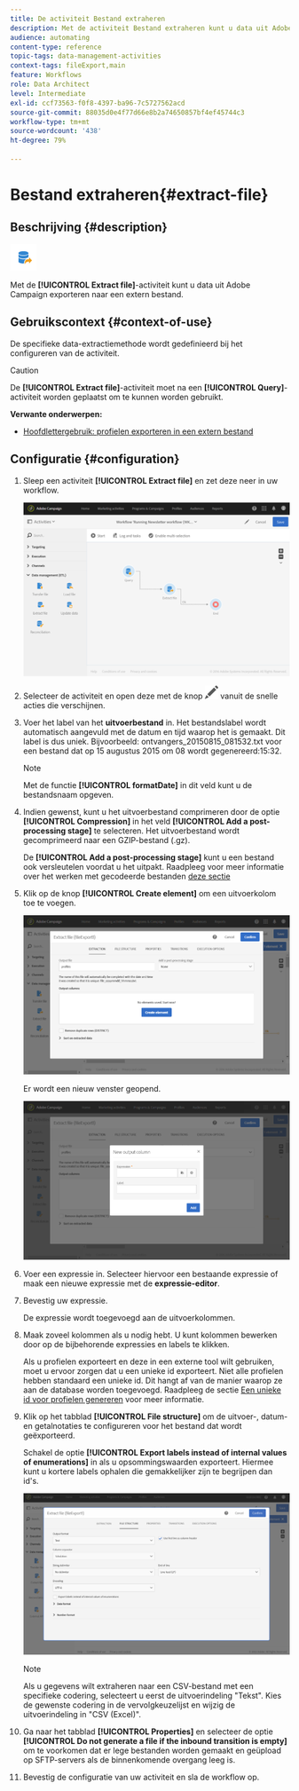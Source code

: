 ```yaml
---
title: De activiteit Bestand extraheren
description: Met de activiteit Bestand extraheren kunt u data uit Adobe Campaign exporteren naar een extern bestand.
audience: automating
content-type: reference
topic-tags: data-management-activities
context-tags: fileExport,main
feature: Workflows
role: Data Architect
level: Intermediate
exl-id: ccf73563-f0f8-4397-ba96-7c5727562acd
source-git-commit: 88035d0e4f77d66e8b2a74650857bf4ef45744c3
workflow-type: tm+mt
source-wordcount: '438'
ht-degree: 79%

---
```


# Bestand extraheren{#extract-file}

## Beschrijving {#description}

![](assets/export.png)

Met de **[!UICONTROL Extract file]**-activiteit kunt u data uit Adobe Campaign exporteren naar een extern bestand.

## Gebruikscontext {#context-of-use}

De specifieke data-extractiemethode wordt gedefinieerd bij het configureren van de activiteit.

>[!CAUTION]
>
>De **[!UICONTROL Extract file]**-activiteit moet na een **[!UICONTROL Query]**-activiteit worden geplaatst om te kunnen worden gebruikt.

**Verwante onderwerpen:**

* [Hoofdlettergebruik: profielen exporteren in een extern bestand](../../automating/using/exporting-profiles-in-file.md)

## Configuratie {#configuration}

1. Sleep een activiteit **[!UICONTROL Extract file]** en zet deze neer in uw workflow.

   ![](assets/wkf_data_export1.png)

1. Selecteer de activiteit en open deze met de knop ![](assets/edit_darkgrey-24px.png) vanuit de snelle acties die verschijnen.
1. Voer het label van het **uitvoerbestand** in. Het bestandslabel wordt automatisch aangevuld met de datum en tijd waarop het is gemaakt. Dit label is dus uniek. Bijvoorbeeld: ontvangers_20150815_081532.txt voor een bestand dat op 15 augustus 2015 om 08 wordt gegenereerd:15:32.

   >[!NOTE]
   >
   >Met de functie **[!UICONTROL formatDate]** in dit veld kunt u de bestandsnaam opgeven.

1. Indien gewenst, kunt u het uitvoerbestand comprimeren door de optie **[!UICONTROL Compression]** in het veld **[!UICONTROL Add a post-processing stage]** te selecteren. Het uitvoerbestand wordt gecomprimeerd naar een GZIP-bestand (.gz).

   De **[!UICONTROL Add a post-processing stage]** kunt u een bestand ook versleutelen voordat u het uitpakt. Raadpleeg voor meer informatie over het werken met gecodeerde bestanden [deze sectie](../../automating/using/managing-encrypted-data.md)

1. Klik op de knop **[!UICONTROL Create element]** om een uitvoerkolom toe te voegen.

   ![](assets/wkf_data_export2.png)

   Er wordt een nieuw venster geopend.

   ![](assets/wkf_data_export3.png)

1. Voer een expressie in. Selecteer hiervoor een bestaande expressie of maak een nieuwe expressie met de **expressie-editor**.
1. Bevestig uw expressie.

   De expressie wordt toegevoegd aan de uitvoerkolommen.

1. Maak zoveel kolommen als u nodig hebt. U kunt kolommen bewerken door op de bijbehorende expressies en labels te klikken.

   Als u profielen exporteert en deze in een externe tool wilt gebruiken, moet u ervoor zorgen dat u een unieke id exporteert. Niet alle profielen hebben standaard een unieke id. Dit hangt af van de manier waarop ze aan de database worden toegevoegd. Raadpleeg de sectie [Een unieke id voor profielen genereren](../../developing/using/configuring-the-resource-s-data-structure.md#generating-a-unique-id-for-profiles-and-custom-resources) voor meer informatie.

1. Klik op het tabblad **[!UICONTROL File structure]** om de uitvoer-, datum- en getalnotaties te configureren voor het bestand dat wordt geëxporteerd.

   Schakel de optie **[!UICONTROL Export labels instead of internal values of enumerations]** in als u opsommingswaarden exporteert. Hiermee kunt u kortere labels ophalen die gemakkelijker zijn te begrijpen dan id&#39;s.

   ![](assets/extract-file-file-structure.png)

   >[!NOTE]
   >
   >Als u gegevens wilt extraheren naar een CSV-bestand met een specifieke codering, selecteert u eerst de uitvoerindeling &quot;Tekst&quot;. Kies de gewenste codering in de vervolgkeuzelijst en wijzig de uitvoerindeling in &quot;CSV (Excel)&quot;.

1. Ga naar het tabblad **[!UICONTROL Properties]** en selecteer de optie **[!UICONTROL Do not generate a file if the inbound transition is empty]** om te voorkomen dat er lege bestanden worden gemaakt en geüpload op SFTP-servers als de binnenkomende overgang leeg is.
1. Bevestig de configuratie van uw activiteit en sla de workflow op.
